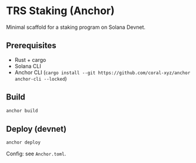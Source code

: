 # TRS Staking (Anchor)

Minimal scaffold for a staking program on Solana Devnet.

## Prerequisites
- Rust + cargo
- Solana CLI
- Anchor CLI (`cargo install --git https://github.com/coral-xyz/anchor anchor-cli --locked`)

## Build
```bash
anchor build
```

## Deploy (devnet)
```bash
anchor deploy
```

Config: see `Anchor.toml`.

